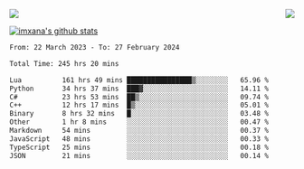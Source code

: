 <p>
  <a href="https://count.getloli.com/"><img src="https://count.getloli.com/get/@xana.readme?theme=moebooru-h"></a>
  <img src="https://weather-icon.journeyad.repl.co/@hangzhou?v=1" align="right">
</p>


<a href="https://github.com/imxana"><img align="center" src="https://github-readme-stats.vercel.app/api?username=imxana&show_icons=true&include_all_commits=true&hide_border=tru&custom_title=imxana%27s%20Github%20Stats" alt="imxana's github stats" /></a> 

<!--START_SECTION:waka-->

```txt
From: 22 March 2023 - To: 27 February 2024

Total Time: 245 hrs 20 mins

Lua          161 hrs 49 mins ████████████████▒░░░░░░░░   65.96 %
Python       34 hrs 37 mins  ███▓░░░░░░░░░░░░░░░░░░░░░   14.11 %
C#           23 hrs 53 mins  ██▒░░░░░░░░░░░░░░░░░░░░░░   09.74 %
C++          12 hrs 17 mins  █▒░░░░░░░░░░░░░░░░░░░░░░░   05.01 %
Binary       8 hrs 32 mins   █░░░░░░░░░░░░░░░░░░░░░░░░   03.48 %
Other        1 hr 8 mins     ░░░░░░░░░░░░░░░░░░░░░░░░░   00.47 %
Markdown     54 mins         ░░░░░░░░░░░░░░░░░░░░░░░░░   00.37 %
JavaScript   48 mins         ░░░░░░░░░░░░░░░░░░░░░░░░░   00.33 %
TypeScript   25 mins         ░░░░░░░░░░░░░░░░░░░░░░░░░   00.18 %
JSON         21 mins         ░░░░░░░░░░░░░░░░░░░░░░░░░   00.14 %
```

<!--END_SECTION:waka-->
